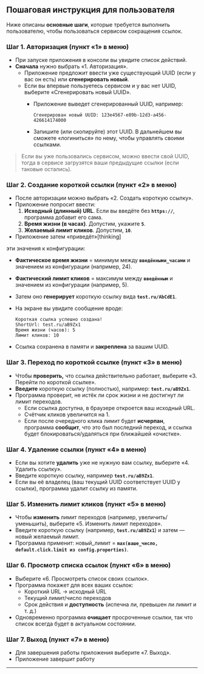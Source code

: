 ## **Пошаговая инструкция для пользователя**

Ниже описаны **основные шаги**, которые требуется выполнить пользователю, чтобы пользоваться сервисом сокращения ссылок.

### **Шаг 1. Авторизация (пункт «1» в меню)**

- При запуске приложения в консоли вы увидите список действий.
- **Сначала** нужно выбрать «1. Авторизация».
    - Приложение предложит ввести уже существующий UUID (если у вас он есть) или **сгенерировать новый**.
    - Если вы впервые пользуетесь сервисом и у вас нет UUID, выберите «Сгенерировать новый UUID».
        - Приложение выведет сгенерированный UUID, например:

            ```
            Сгенерирован новый UUID: 123e4567-e89b-12d3-a456-426614174000
            ```

        - Запишите (или скопируйте) этот UUID. В дальнейшем вы сможете «логиниться» по нему, чтобы управлять своими ссылками.

> Если вы уже пользовались сервисом, можно ввести свой UUID, тогда в сервисе загрузятся ваши предыдущие ссылки (если таковые остались).
>

### **Шаг 2. Создание короткой ссылки (пункт «2» в меню)**

- После авторизации можно выбрать «2. Создать короткую ссылку».
- Приложение попросит ввести:
    1. **Исходный (длинный) URL**. Если вы введёте без **`https://`**, программа добавит его сама.
    2. **Время жизни (в часах)**. Допустим, укажите **`5`**.
    3. **Желаемый лимит кликов**. Допустим, **`10`**.
- Приложение затем «приведёт»[thinking]

эти значения к конфигурации:

- **Фактическое время жизни** = минимум между **`введёнными_часами`** и значением из конфигурации (например, 24).
- **Фактический лимит кликов** = максимум между **`введённым`** и значением из конфигурации (например, 5).
- Затем оно **генерирует** короткую ссылку вида **`test.ru/AbCdE1`**.
- На экране вы увидите сообщение вроде:

    ```
    Короткая ссылка успешно создана!
    ShortUrl: test.ru/aB9Zx1
    Время жизни (часов): 5
    Лимит кликов: 10
    
    ```

- Ссылка сохранена в памяти и **закреплена** за вашим UUID.

### **Шаг 3. Переход по короткой ссылке (пункт «3» в меню)**

- Чтобы **проверить,** что ссылка действительно работает, выберите «3. Перейти по короткой ссылке».
- **Введите** короткую ссылку (полностью), например: **`test.ru/aB9Zx1`**.
- Программа проверит, не истёк ли срок жизни и не достигнут ли лимит переходов.
    - Если ссылка доступна, в браузере откроется ваш исходный URL.
    - Счётчик кликов увеличится на 1.
    - Если после очередного клика лимит будет **исчерпан**, программа **сообщит**, что это был последний переход, и ссылка будет блокироваться/удаляться при ближайшей «очистке».

### **Шаг 4. Удаление ссылки (пункт «4» в меню)**

- Если вы хотите **удалить** уже не нужную вам ссылку, выберите «4. Удалить ссылку».
- Введите короткую ссылку, например **`test.ru/aB9Zx1`**.
- Если вы её владелец (ваш текущий UUID соответствует UUID у ссылки), программа удалит ссылку из памяти.

### **Шаг 5. Изменить лимит кликов (пункт «5» в меню)**

- Чтобы **изменить** лимит переходов (например, увеличить/уменьшить), выберите «5. Изменить лимит переходов».
- Введите короткую ссылку (например, **`test.ru/aB9Zx1`**) и затем — новый желаемый лимит.
- Программа применит: новый_лимит = **`max(ваше_число, default.click.limit из config.properties)`**.

### **Шаг 6. Просмотр списка ссылок (пункт «6» в меню)**

- Выберите «6. Просмотреть список своих ссылок».
- Программа покажет для всех ваших ссылок:
    - Короткий URL -> исходный URL
    - Текущий лимит/число переходов
    - Срок действия и **доступность** (испечна ли, превышен ли лимит и т. д.)
- Одновременно программа **очищает** просроченные ссылки, так что список всегда будет в актуальном состоянии.

### **Шаг 7. Выход (пункт «7» в меню)**

- Для завершения работы приложения выберите «7. Выход».
- Приложение завершит работу

---